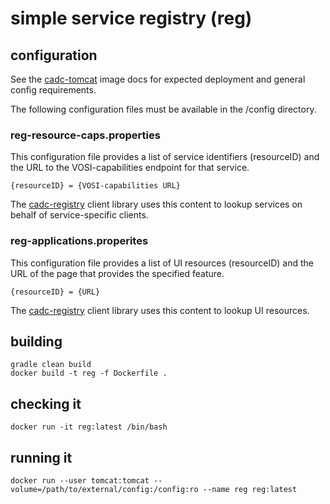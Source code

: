 # simple service registry (reg)

## configuration
See the <a href="https://github.com/opencadc/docker-base/tree/master/cadc-tomcat">cadc-tomcat</a> image docs 
for expected deployment and general config requirements.

The following configuration files must be available in the /config directory.

### reg-resource-caps.properties
This configuration file provides a list of service identifiers (resourceID)  and the URL to the VOSI-capabilities endpoint for that service. 
```
{resourceID} = {VOSI-capabilities URL}
```
The <a href="https://github.com/opencadc/reg/tree/master/cadc-registry">cadc-registry</a> client library
uses this content to lookup services on behalf of service-specific clients.

### reg-applications.properites
This configuration file provides a list of UI resources (resourceID)  and the URL of the page that provides
the specified feature.
```
{resourceID} = {URL}
```
The <a href="https://github.com/opencadc/reg/tree/master/cadc-registry">cadc-registry</a> client library
uses this content to lookup UI resources.

## building

```
gradle clean build
docker build -t reg -f Dockerfile .
```

## checking it
```
docker run -it reg:latest /bin/bash
```

## running it
```
docker run --user tomcat:tomcat --volume=/path/to/external/config:/config:ro --name reg reg:latest
```
